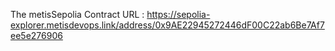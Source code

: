 The metisSepolia Contract URL : https://sepolia-explorer.metisdevops.link/address/0x9AE22945272446dF00C22ab6Be7Af7ee5e276906
